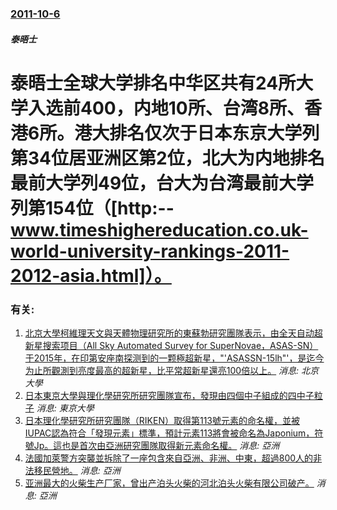 ### [2011-10-6](/news/2011/10/6/index.md)

##### 泰晤士
#  泰晤士全球大学排名中华区共有24所大学入选前400，内地10所、台湾8所、香港6所。港大排名仅次于日本东京大学列第34位居亚洲区第2位，北大为内地排名最前大学列49位，台大为台湾最前大学列第154位（[http:--www.timeshighereducation.co.uk-world-university-rankings-2011-2012-asia.html]）。




### 有关:

1. [北京大學柯維理天文與天體物理研究所的東蘇勃研究團隊表示，由全天自动超新星搜索项目（All Sky Automated Survey for SuperNovae，ASAS-SN）于2015年，在印第安座南探测到的一颗極超新星，"'ASASSN-15lh"'，是迄今为止所觀測到亮度最高的超新星，比平常超新星還亮100倍以上。](/zh/news/2016/01/22/北京大學柯維理天文與天體物理研究所的東蘇勃研究團隊表示-由全天自动超新星搜索项目-All-Sky-Automated-S.md) _消息: 北京大學_
2. [日本東京大學與理化學研究所研究團隊宣布，發現由四個中子組成的四中子粒子](/zh/news/2016/01/11/日本東京大學與理化學研究所研究團隊宣布-發現由四個中子組成的四中子粒子.md) _消息: 東京大學_
3. [日本理化學研究所研究團隊（RIKEN）取得第113號元素的命名權，並被IUPAC認為符合「發現元素」標準，預計元素113將會被命名為Japonium，符號Jp。這也是首次由亞洲研究團隊取得新元素命名權。](/zh/news/2015/12/30/日本理化學研究所研究團隊-RIKEN-取得第113號元素的命名權-並被IUPAC認為符合-發現元素-標準-預計元素113.md) _消息: 亞洲_
4. [法國加萊警方突襲並拆除了一座包含來自亞洲、非洲、中東，超過800人的非法移民營地。](/zh/news/2014/05/28/法國加萊警方突襲並拆除了一座包含來自亞洲-非洲-中東-超過800人的非法移民營地.md) _消息: 亞洲_
5. [ 亚洲最大的火柴生产厂家，曾出产泊头火柴的河北泊头火柴有限公司破产。](/zh/news/2012/09/6/亚洲最大的火柴生产厂家-曾出产泊头火柴的河北泊头火柴有限公司破产.md) _消息: 亞洲_

